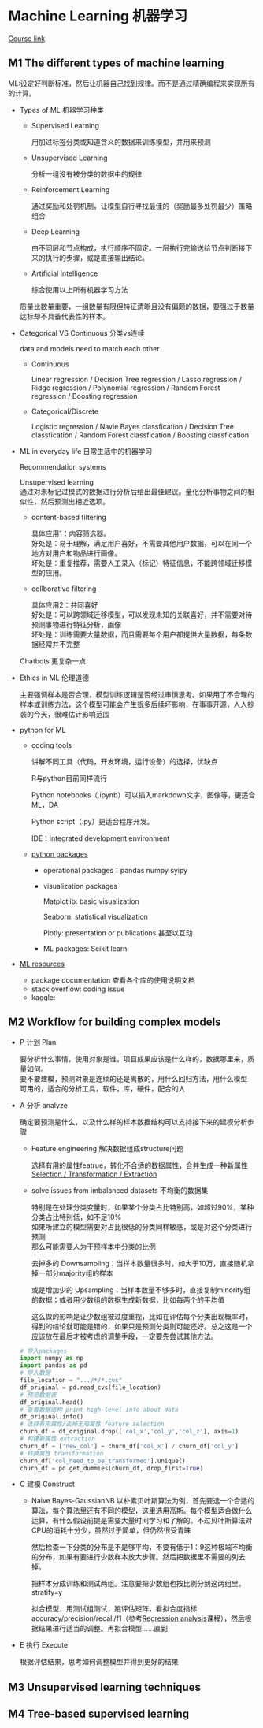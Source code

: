 # Machine Learning 机器学习

[Course link](https://www.coursera.org/learn/the-nuts-and-bolts-of-machine-learning/home/module/1 "") 

## M1 The different types of machine learning

ML:设定好判断标准，然后让机器自己找到规律。而不是通过精确编程来实现所有的计算。

- Types of ML 机器学习种类
	- Supervised Learning

		用加过标签分类或知道含义的数据来训练模型，并用来预测
		
	- Unsupervised Learning

		分析一组没有被分类的数据中的规律

	- Reinforcement Learning
		
		通过奖励和处罚机制，让模型自行寻找最佳的（奖励最多处罚最少）策略组合
		
	- Deep Learning
		
		由不同层和节点构成，执行顺序不固定。一层执行完输送给节点判断接下来的执行的步骤，或是直接输出结论。

	- Artificial Intelligence
		
		综合使用以上所有机器学习方法

	质量比数量重要，一组数量有限但特征清晰且没有偏颇的数据，要强过于数量达标却不具备代表性的样本。
	
- Categorical VS Continuous 分类vs连续
	
	data and models need to match each other
	- Continuous
	
		Linear regression / Decision Tree regression / Lasso regression / Ridge regression / Polynomial regression / Random Forest regression / Boosting regression
	
	- Categorical/Discrete
	
		Logistic regression / Navie Bayes classfication / Decision Tree classfication / Random Forest classfication / Boosting classfication
		
- ML in everyday life 日常生活中的机器学习

	Recommendation systems

	Unsupervised learning <br>
	通过对未标记过模式的数据进行分析后给出最佳建议。量化分析事物之间的相似性，然后预测出相近选项。

	- content-based filtering 

		具体应用1：内容筛选器。<br>
		好处是：易于理解，满足用户喜好，不需要其他用户数据，可以在同一个地方对用户和物品进行画像。<br>
		坏处是：重复推荐，需要人工录入（标记）特征信息，不能跨领域迁移模型的应用。

	- collborative filtering
		
		具体应用2：共同喜好<br>
		好处是：可以跨领域迁移模型，可以发现未知的关联喜好，并不需要对待预测事物进行特征分析，画像<br>
		坏处是：训练需要大量数据，而且需要每个用户都提供大量数据，每条数据经常并不完整			

	Chatbots 更复杂一点
	
- Ethics in ML 伦理道德

	主要强调样本是否合理，模型训练逻辑是否经过审慎思考。如果用了不合理的样本或训练方法，这个模型可能会产生很多后续坏影响，在事事开源，人人抄袭的今天，很难估计影响范围
	
- python for ML
	- coding tools

		讲解不同工具（代码，开发环境，运行设备）的选择，优缺点
		
		R与python目前同样流行
		
		Python notebooks（.ipynb）可以插入markdown文字，图像等，更适合ML，DA
		
		Python script（.py）更适合程序开发。
		
		IDE：integrated development environment
	
	- [python packages](https://www.coursera.org/learn/the-nuts-and-bolts-of-machine-learning/supplement/qAKAL/python-libraries-and-packages "reading materials")
		- operational packages：pandas numpy syipy 
		- visualization packages
			
			Matplotlib: basic visualization
			
			Seaborn: statistical visualization
			
			Plotly: presentation or publications 甚至以互动
			
		- ML packages: Scikit learn
		
- [ML resources](https://www.coursera.org/learn/the-nuts-and-bolts-of-machine-learning/supplement/eWVHw/find-solutions-online "reading materials")
	- package documentation 查看各个库的使用说明文档
	- stack overflow: coding issue
	- kaggle:
	

## M2 Workflow for building complex models 
- P 计划 Plan
	
	要分析什么事情，使用对象是谁，项目成果应该是什么样的，数据哪里来，质量如何。<br>
	要不要建模，预测对象是连续的还是离散的，用什么回归方法，用什么模型<br>
	可用的，适合的分析工具，软件，库，硬件，配合的人

- A 分析 analyze

	确定要预测是什么，以及什么样的样本数据结构可以支持接下来的建模分析步骤
	
	- Feature engineering 解决数据组成structure问题
		
		选择有用的属性featrue，转化不合适的数据属性，合并生成一种新属性<br>
		[Selection / Transformation / Extraction](https://www.coursera.org/learn/the-nuts-and-bolts-of-machine-learning/supplement/7Q7BT/explore-feature-engineering "reading materials 常见处理方法")
	
	- solve issues from imbalanced datasets 不均衡的数据集
		
		特别是在处理分类变量时，如果某个分类占比特别高，如超过90%，某种分类占比特别低，如不足10%<br>
		如果所建立的模型需要对占比很低的分类同样敏感，或是对这个分类进行预测<br>
		那么可能需要人为干预样本中分类的比例<br>
		
		去掉多的 Downsampling：当样本数量很多时，如大于10万，直接随机拿掉一部分majority组的样本
		
		或是增加少的 Upsampling：当样本数量不够多时，直接复制minority组的数据；或者用少数组的数据生成新数据，比如每两个的平均值
		
		这么做的影响是让少数组被过度重视，比如在评估每个分类出现概率时，得到的结论就可能是错的，如果只是预测分类则可能还好。总之这是一个应该放在最后才被考虑的调整手段，一定要先尝试其他方法。

	```python
	# 导入packages
	import numpy as np
	import pandas as pd
	# 导入数据
	file_location = ".../*/*.cvs"
	df_original = pd.read_cvs(file_location)
	# 预览数据表
	df_original.head()
	# 查看数据结构 print high-level info about data
	df_original.info()
	# 选择有用属性/去掉无用属性 feature selection
	churn_df = df_original.drop(['col_x','col_y','col_z'], axis=1)
	# 构建新属性 extraction
	churn_df = ['new_col'] = churn_df['col_x'] / churn_df['col_y'] 
	# 转换属性 transformation
	churn_df['col_need_to_be_transformed'].unique()
	churn_df = pd.get_dummies(churn_df, drop_first=True)
	```

- C 建模 Construct
	- Naive Bayes-GaussianNB
		以朴素贝叶斯算法为例，首先要选一个合适的算法，每个算法里还有不同的模型，这里选用高斯。每个模型适合做什么运算，有什么假设前提是需要大量时间学习和了解的。不过贝叶斯算法对CPU的消耗十分少，虽然过于简单，但仍然很受青睐
		
		然后检查一下分类的分布是不是够平均，不要有低于1：9这种极端不均衡的分布，如果有要进行少数样本放大步骤。然后把数据里不需要的列去掉。
		
		把样本分成训练和测试两组。注意要把少数组也按比例分到这两组里。stratify=y
		
		拟合模型，用测试组测试，跑评估矩阵，看拟合度指标accuracy/precision/recall/f1（参考[Regression analysis](/regressionAnalysis.md "")课程），然后根据结果进行适当的调整。再拟合模型……直到
		
- E 执行 Execute

	根据评估结果，思考如何调整模型并得到更好的结果
	
## M3 Unsupervised learning techniques

## M4 Tree-based supervised learning
